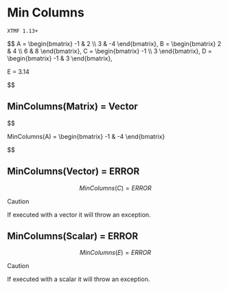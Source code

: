 # Min Columns

`XTMF 1.13+`

$$
A = \begin{bmatrix}
    -1 & 2          \\\\
    3 & -4
\end{bmatrix}, 
B = \begin{bmatrix}
    2 & 4          \\\\
    6 & 8
\end{bmatrix}, 
C = \begin{bmatrix}
    -1 \\\\
    3
\end{bmatrix},
D = \begin{bmatrix}
    -1 & 3
\end{bmatrix},

E = 3.14

$$


## MinColumns(Matrix) = Vector

$$ 

MinColumns(A) = \begin{bmatrix}
    -1 & -4
\end{bmatrix}

$$

## MinColumns(Vector) = ERROR

$$
MinColumns(C) = ERROR
$$

> [!CAUTION]
> If executed with a vector it will throw an exception.

## MinColumns(Scalar) = ERROR

$$
MinColumns(E) = ERROR
$$

> [!CAUTION]
> If executed with a scalar it will throw an exception.
